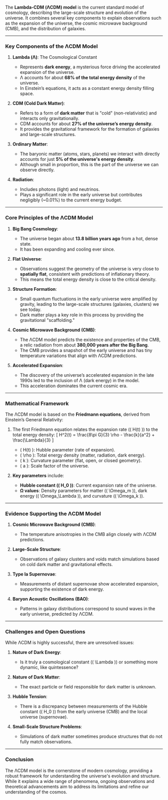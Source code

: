 The **Lambda-CDM (ΛCDM) model** is the current standard model of cosmology, describing the large-scale structure and evolution of the universe. It combines several key components to explain observations such as the expansion of the universe, the cosmic microwave background (CMB), and the distribution of galaxies.

---

### **Key Components of the ΛCDM Model**
1. **Lambda (Λ)**: The Cosmological Constant
   - Represents **dark energy**, a mysterious force driving the accelerated expansion of the universe.
   - Λ accounts for about **68% of the total energy density** of the universe.
   - In Einstein’s equations, it acts as a constant energy density filling space.

2. **CDM (Cold Dark Matter)**:
   - Refers to a form of **dark matter** that is "cold" (non-relativistic) and interacts only gravitationally.
   - CDM accounts for about **27% of the universe’s energy density**.
   - It provides the gravitational framework for the formation of galaxies and large-scale structures.

3. **Ordinary Matter**:
   - The baryonic matter (atoms, stars, planets) we interact with directly accounts for just **5% of the universe's energy density**.
   - Although small in proportion, this is the part of the universe we can observe directly.

4. **Radiation**:
   - Includes photons (light) and neutrinos.
   - Plays a significant role in the early universe but contributes negligibly (~0.01%) to the current energy budget.

---

### **Core Principles of the ΛCDM Model**
1. **Big Bang Cosmology**:
   - The universe began about **13.8 billion years ago** from a hot, dense state.
   - It has been expanding and cooling ever since.

2. **Flat Universe**:
   - Observations suggest the geometry of the universe is very close to **spatially flat**, consistent with predictions of inflationary theory.
   - This means the total energy density is close to the critical density.

3. **Structure Formation**:
   - Small quantum fluctuations in the early universe were amplified by gravity, leading to the large-scale structures (galaxies, clusters) we see today.
   - Dark matter plays a key role in this process by providing the gravitational "scaffolding."

4. **Cosmic Microwave Background (CMB)**:
   - The ΛCDM model predicts the existence and properties of the CMB, a relic radiation from about **380,000 years after the Big Bang**.
   - The CMB provides a snapshot of the early universe and has tiny temperature variations that align with ΛCDM predictions.

5. **Accelerated Expansion**:
   - The discovery of the universe’s accelerated expansion in the late 1990s led to the inclusion of Λ (dark energy) in the model.
   - This acceleration dominates the current cosmic era.

---

### **Mathematical Framework**
The ΛCDM model is based on the **Friedmann equations**, derived from Einstein’s General Relativity:
1. The first Friedmann equation relates the expansion rate (\( H(t) \)) to the total energy density:
   \[
   H^2(t) = \frac{8\pi G}{3} \rho - \frac{k}{a^2} + \frac{\Lambda}{3}
   \]
   - \( H(t) \): Hubble parameter (rate of expansion).
   - \( \rho \): Total energy density (matter, radiation, dark energy).
   - \( k \): Curvature parameter (flat, open, or closed geometry).
   - \( a \): Scale factor of the universe.

2. **Key parameters** include:
   - **Hubble constant (\( H_0 \))**: Current expansion rate of the universe.
   - **Ω values**: Density parameters for matter (\( \Omega_m \)), dark energy (\( \Omega_\Lambda \)), and curvature (\( \Omega_k \)).

---

### **Evidence Supporting the ΛCDM Model**
1. **Cosmic Microwave Background (CMB)**:
   - The temperature anisotropies in the CMB align closely with ΛCDM predictions.

2. **Large-Scale Structure**:
   - Observations of galaxy clusters and voids match simulations based on cold dark matter and gravitational effects.

3. **Type Ia Supernovae**:
   - Measurements of distant supernovae show accelerated expansion, supporting the existence of dark energy.

4. **Baryon Acoustic Oscillations (BAO)**:
   - Patterns in galaxy distributions correspond to sound waves in the early universe, predicted by ΛCDM.

---

### **Challenges and Open Questions**
While ΛCDM is highly successful, there are unresolved issues:
1. **Nature of Dark Energy**:
   - Is it truly a cosmological constant (\( \Lambda \)) or something more dynamic, like quintessence?

2. **Nature of Dark Matter**:
   - The exact particle or field responsible for dark matter is unknown.

3. **Hubble Tension**:
   - There is a discrepancy between measurements of the Hubble constant (\( H_0 \)) from the early universe (CMB) and the local universe (supernovae).

4. **Small-Scale Structure Problems**:
   - Simulations of dark matter sometimes produce structures that do not fully match observations.

---

### **Conclusion**
The ΛCDM model is the cornerstone of modern cosmology, providing a robust framework for understanding the universe's evolution and structure. While it explains a wide range of phenomena, ongoing observations and theoretical advancements aim to address its limitations and refine our understanding of the cosmos.
